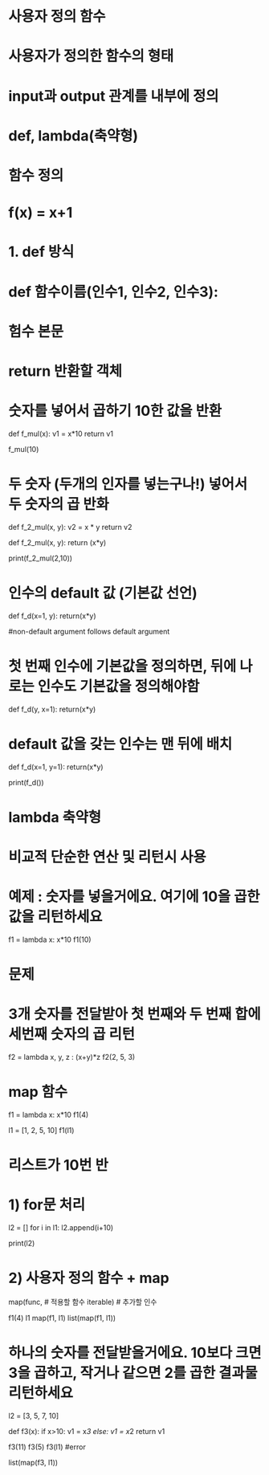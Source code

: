 
# 사용자 정의 함수
# 사용자가 정의한 함수의 형태
# input과 output 관계를 내부에 정의
# def, lambda(축약형)


# 함수 정의
# f(x) =  x+1

# 1. def 방식

# def 함수이름(인수1, 인수2, 인수3): 
#     험수 본문
#     return 반환할 객체 

# 숫자를 넣어서 곱하기 10한 값을 반환

def f_mul(x):
    v1 = x*10
    return v1

f_mul(10)

# 두 숫자 (두개의 인자를 넣는구나!) 넣어서 두 숫자의 곱 반화

def f_2_mul(x, y):
    v2 = x * y
    return v2


def f_2_mul(x, y):
    return (x*y)

print(f_2_mul(2,10))


# 인수의 default 값 (기본값 선언)

def f_d(x=1, y):
    return(x*y)

#non-default argument follows default argument
# 첫 번째 인수에 기본값을 정의하면, 뒤에 나로는 인수도 기본값을 정의해야함



def f_d(y, x=1):
    return(x*y)
# default 값을 갖는 인수는 맨 뒤에 배치


def f_d(x=1, y=1):
    return(x*y)

print(f_d())


# lambda 축약형
# 비교적 단순한 연산 및 리턴시 사용

# 예제 : 숫자를 넣을거에요. 여기에 10을 곱한 값을 리턴하세요

f1 = lambda x: x*10
f1(10)

# 문제
# 3개 숫자를 전달받아 첫 번째와 두 번째 합에 세번째 숫자의 곱 리턴

f2 = lambda x, y, z : (x+y)*z
f2(2, 5, 3)


# map 함수
f1 = lambda x: x*10
f1(4)

l1 = [1, 2, 5, 10]
f1(l1)
# 리스트가 10번 반


# 1) for문 처리
l2 = []
for i in l1:
    l2.append(i+10)
    
print(l2)


# 2) 사용자 정의 함수 + map

map(func,           # 적용할 함수
    iterable)       # 추가할 인수


f1(4)
l1
map(f1, l1)
list(map(f1, l1))

# 하나의 숫자를 전달받을거에요. 10보다 크면 3을 곱하고, 작거나 같으면 2를 곱한 결과물 리턴하세요

l2 = [3, 5, 7, 10]

def f3(x):
    if x>10:
        v1 = x*3
    else:
        v1 = x*2
    return v1

f3(11)
f3(5)
f3(l1) #error

list(map(f3, l1))






